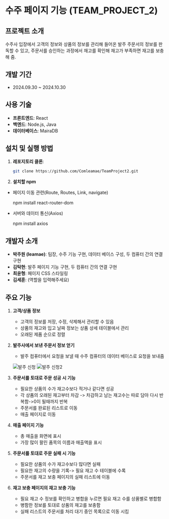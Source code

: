 # 수주 페이지 기능 (TEAM_PROJECT_2)

## 프로젝트 소개

수주사 입장에서 고객의 정보와 상품의 정보를 관리해 들어온 발주 주문서의 정보를 판독할 수 있고,
주문서를 승인하는 과정에서 재고를 확인해 재고가 부족하면 재고를 보충해 줌. 

## 개발 기간
- 2024.09.30 ~ 2024.10.30

## 사용 기술
- **프론트엔드**: React
- **백엔드**: Node.js, Java
- **데이터베이스**: MairaDB


## 설치 및 실행 방법
1. **레포지토리 클론**:
   ```bash
   git clone https://github.com/Comleamae/TeamProject2.git
   
2. **설치할 npm**

  - 페이지 이동 관련(Route, Routes, Link, navigate)
      
      npm install react-router-dom

 - 서버와 데이터 통신(Axios)
      
   npm install axios
 
## 개발자 소개
- **박주원 (leamae)**: 팀장, 수주 기능 구현, 데이터 베이스 구성, 두 컴퓨터 간의 연결 구현
- **김탁현**: 발주 페이지 기능 구현, 두 컴퓨터 간의 연결 구현
- **최윤형**: 페이지 CSS 스타일링
- **김세훈**: (역할을 입력해주세요)

## 주요 기능

1. **고객/상품 정보**

   - 고객의 정보를 저장, 수정, 삭제해서 관리할 수 있음
   - 상품의 재고와 입고 날짜 정보는 상품 상세 테이블에서 관리
   - 오래된 제품 순으로 정렬

2. **발주사에서 보낸 주문서 정보 얻기**

   - 발주 컴퓨터에서 요청을 보낼 때 수주 컴퓨터의 데이터 베이스로 요청을 보내줌

   ![발주 신청](https://github.com/user-attachments/assets/85464b7a-627b-4bb4-877c-64180689ac5e)
   ![발주 신청2](https://github.com/user-attachments/assets/a0a7d65b-5bef-4a61-92f1-04fdb295fa2c)

3. **주문서를 토대로 주문 성공 시 기능**

   - 필요한 상품의 수가 재고수보다 적거나 같다면 성공
   - 각 상품의 오래된 재고부터 차감 -> 차감하고 남는 재고수는 따로 담아 다시 반복함->0이 될때까지 반복
   - 주문서를 완료된 리스트로 이동
   - 매출 페이지로 이동

4. **매출 페이지 기능**

   - 총 매출을 화면에 표시
   - 가장 많이 팔린 품목의 이름과 매출액을 표시

4. **주문서를 토대로 주문 실패 시 기능**

   - 필요한 상품의 수가 재고수보다 많다면 실패
   - 필요한 재고의 수량을 기록-> 필요 재고 수 테이블에 수록
   - 주문서를 재고 보충 페이지의 실패 리스트에 이동

5. **재고 보충 페이지의 재고 보충 기능**

   - 필요 재고 수 정보를 확인하고 병합을 누르면 필요 재고 수를 상품별로 병합함
   - 병함한 정보를 토대로 상품의 재고를 보충함
   - 실패 리스트의 주문서를 처리 대기 중인 목록으로 이동 시킴

